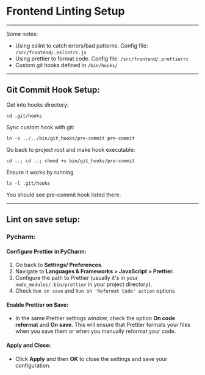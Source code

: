 # Frontend Linting Setup

---
Some notes:
- Using eslint to catch errors/bad patterns. Config file: `/src/frontend/.eslintrc.js`
- Using prettier to format code. Config file: `/src/frontend/.prettierrc`
- Custom git hooks defined in `/bin/hooks/`

---

## Git Commit Hook Setup:

Get into hooks directory:
```
cd .git/hooks
```
Sync custom hook with git: 
```
ln -s ../../bin/git_hooks/pre-commit pre-commit
```
Go back to project root and make hook executable:
```
cd ..; cd ..; chmod +x bin/git_hooks/pre-commit
```
Ensure it works by running
```
ls -l .git/hooks
```
You should see pre-commit hook listed there.



---
## Lint on save setup:


### Pycharm:

#### Configure Prettier in PyCharm:

1. Go back to **Settings/ Preferences**.
2. Navigate to **Languages & Frameworks > JavaScript > Prettier**.
3. Configure the path to Prettier (usually it's in your `node_modules/.bin/prettier` in your project directory).
4. Check `Run on save` and `Run on 'Reformat Code' action` options 

#### Enable Prettier on Save:

- In the same Prettier settings window, check the option **On code reformat** and **On save**. This will ensure that Prettier formats your files when you save them or when you manually reformat your code.

#### Apply and Close:

- Click **Apply** and then **OK** to close the settings and save your configuration.
